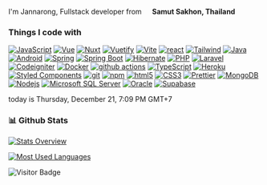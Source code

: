 <p>I'm Jannarong, Fullstack developer from <img src="https://cdn-icons-png.flaticon.com/512/197/197452.png" width="13"/> <b>Samut Sakhon, Thailand</b> </p>
<h3>Things I code with</h3>
<p>
<a href="https://www.javascript.com/"><img alt="JavaScript" src="https://img.shields.io/badge/-JavaScript-F7DF1E?style=flat-square&logo=JavaScript&logoColor=black" /></a>
<a href="https://vuejs.org/"><img alt="Vue" src="https://img.shields.io/badge/-Vue.js-4FC08D?style=flat-square&logo=vue.js&logoColor=white" /></a>
<a href="https://nuxt.com/"><img alt="Nuxt" src="https://img.shields.io/badge/-Nuxt.js-00DC82?style=flat-square&logo=Nuxt.js&logoColor=white" /></a>
<a href="https://vuetifyjs.com/en/"><img alt="Vuetify" src="https://img.shields.io/badge/-Vuetify-1867C0?style=flat-square&logo=Vuetify&logoColor=white" /></a>
<a href="https://vitejs.dev/"><img alt="Vite" src="https://img.shields.io/badge/-Vite-646CFF?style=flat-square&logo=vite&logoColor=white" /></a>
<a href="https://react.dev/"><img alt="react" src="https://img.shields.io/badge/-React-61DAFB?style=flat-square&logo=React&logoColor=black" /></a>
<a href="https://tailwindcss.com/"><img alt="Tailwind" src="https://img.shields.io/badge/- Tailwind CSS-06B6D4?style=flat-square&logo=Tailwind CSS&logoColor=white" /></a>
<a href="https://www.java.com/"><img alt="Java" src="https://img.shields.io/badge/-Java-137CBD?style=flat-square&logo=Java&logoColor=white" /></a>
<a href="https://www.android.com/"><img alt="Android" src="https://img.shields.io/badge/-Android-3DDC84?style=flat-square&logo=Android&logoColor=white" /></a>
<a href="https://spring.io/"><img alt="Spring" src="https://img.shields.io/badge/-Spring-6DB33F?style=flat-square&logo=Spring&logoColor=white" /></a>
<a href="https://spring.io/projects/spring-boot"><img alt="Spring Boot" src="https://img.shields.io/badge/-Spring Boot-6DB33F?style=flat-square&logo=Spring Boot&logoColor=white" /></a>
<a href="https://hibernate.org/"><img alt="Hibernate" src="https://img.shields.io/badge/-Hibernate-59666C?style=flat-square&logo=Hibernate&logoColor=white" /></a>
<a href="https://www.php.net/"><img alt="PHP" src="https://img.shields.io/badge/-PHP-777BB4?style=flat-square&logo=PHP&logoColor=white" /></a>
<a href="https://laravel.com/"><img alt="Laravel" src="https://img.shields.io/badge/-Laravel-FF2D20?style=flat-square&logo=Laravel&logoColor=white" /></a>
<a href="https://codeigniter.com/"><img alt="Codeigniter" src="https://img.shields.io/badge/-Codeigniter-EF4223?style=flat-square&logo=Codeigniter&logoColor=white" /></a>
<a href="https://www.docker.com/"><img alt="Docker" src="https://img.shields.io/badge/-Docker-46a2f1?style=flat-square&logo=docker&logoColor=white" /></a>
<a href="https://docs.github.com/en/actions"><img alt="github actions" src="https://img.shields.io/badge/-Github_Actions-2088FF?style=flat-square&logo=github-actions&logoColor=white" /></a>
<a href="https://www.typescriptlang.org/"><img alt="TypeScript" src="https://img.shields.io/badge/-TypeScript-007ACC?style=flat-square&logo=typescript&logoColor=white" /></a>
<a href="https://www.heroku.com/"><img alt="Heroku" src="https://img.shields.io/badge/-Heroku-430098?style=flat-square&logo=heroku&logoColor=white" /></a>
<a href="https://styled-components.com/"><img alt="Styled Components" src="https://img.shields.io/badge/-Styled_Components-db7092?style=flat-square&logo=styled-components&logoColor=white" /></a>
<a href="https://git-scm.com/"><img alt="git" src="https://img.shields.io/badge/-Git-F05032?style=flat-square&logo=git&logoColor=white" /></a>
<a href="https://www.npmjs.com/"><img alt="npm" src="https://img.shields.io/badge/-NPM-CB3837?style=flat-square&logo=npm&logoColor=white" /></a>
<a href="#"><img alt="html5" src="https://img.shields.io/badge/-HTML5-E34F26?style=flat-square&logo=html5&logoColor=white" /></a>
<a href="#"><img alt="CSS3" src="https://img.shields.io/badge/-CSS-1572B6?style=flat-square&logo=CSS3&logoColor=white" /></a>
<a href="https://prettier.io/"><img alt="Prettier" src="https://img.shields.io/badge/-Prettier-F7B93E?style=flat-square&logo=prettier&logoColor=white" /></a>
<a href="https://www.mongodb.com/"><img alt="MongoDB" src="https://img.shields.io/badge/-MongoDB-13aa52?style=flat-square&logo=mongodb&logoColor=white" /></a>
<a href="https://nodejs.org/en"><img alt="Nodejs" src="https://img.shields.io/badge/-Nodejs-43853d?style=flat-square&logo=Node.js&logoColor=white" /></a>
<a href="https://www.microsoft.com/en-us/sql-server/sql-server-downloads"><img alt="Microsoft SQL Server" src="https://img.shields.io/badge/-Microsoft SQL Server-CC2927?style=flat-square&logo=Microsoft SQL Server&logoColor=white" /></a>
<a href="https://www.oracle.com/"><img alt="Oracle" src="https://img.shields.io/badge/-Oracle-F80000?style=flat-square&logo=Oracle&logoColor=white" /></a>
<a href="https://supabase.com/"><img alt="Supabase" src="https://img.shields.io/badge/-Supabase-3ECF8E?style=flat-square&logo=Supabase&logoColor=white" /></a>
</p>

today is Thursday, December 21, 7:09 PM GMT+7

### 📊 Github Stats
<a href='https://github.com/icedzax'>
  
![Stats Overview](https://github-readme-stats.vercel.app/api?username=icedzax&show_icons=true) 

![Most Used Languages](https://github-readme-stats.vercel.app/api/top-langs/?username=icedzax&layout=compact)
</a>

![Visitor Badge](https://visitor-badge.laobi.icu/badge?page_id=icedzax)
